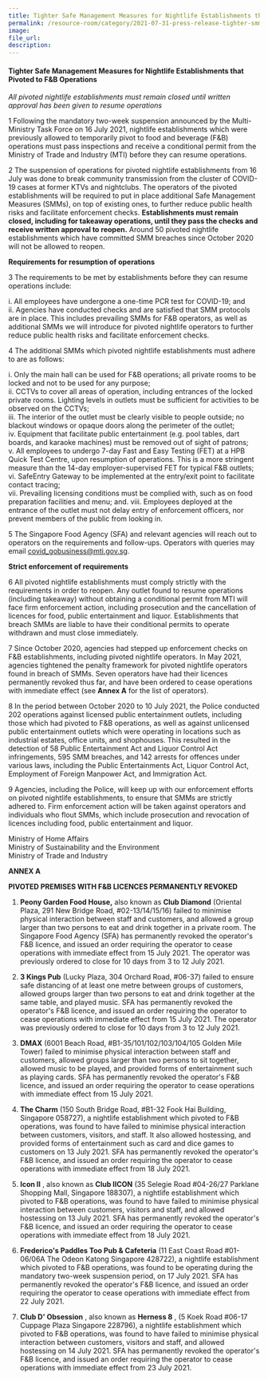 ```yaml
---  
title: Tighter Safe Management Measures for Nightlife Establishments that Pivoted to F&B Operations  
permalink: /resource-room/category/2021-07-31-press-release-tighter-smms-nightlife-establishments-pivoted-to-fnb-operations/  
image:  
file_url:  
description:  
---  
```


#### Tighter Safe Management Measures for Nightlife Establishments that Pivoted to F&B Operations  

_All pivoted nightlife establishments must remain closed until written approval has been given to resume operations_

1 Following the mandatory two-week suspension announced by the Multi-Ministry Task Force on 16 July 2021, nightlife establishments which were previously allowed to temporarily pivot to food and beverage (F&amp;B) operations must pass inspections and receive a conditional permit from the Ministry of Trade and Industry (MTI) before they can resume operations.

2 The suspension of operations for pivoted nightlife establishments from 16 July was done to break community transmission from the cluster of COVID-19 cases at former KTVs and nightclubs. The operators of the pivoted establishments will be required to put in place additional Safe Management Measures (SMMs), on top of existing ones, to further reduce public health risks and facilitate enforcement checks. **Establishments must remain closed, including for takeaway operations, until they pass the checks and receive written approval to reopen.** Around 50 pivoted nightlife establishments which have committed SMM breaches since October 2020 will not be allowed to reopen.

**Requirements for resumption of operations**

3 The requirements to be met by establishments before they can resume operations include:

i. All employees have undergone a one-time PCR test for COVID-19; and  
ii. Agencies have conducted checks and are satisfied that SMM protocols are in place. This includes prevailing SMMs for F&amp;B operators, as well as additional SMMs we will introduce for pivoted nightlife operators to further reduce public health risks and facilitate enforcement checks.  

4 The additional SMMs which pivoted nightlife establishments must adhere to are as follows:

i. Only the main hall can be used for F&amp;B operations; all private rooms to be locked and not to be used for any purpose;   
ii. CCTVs to cover all areas of operation, including entrances of the locked private rooms. Lighting levels in outlets must be sufficient for activities to be observed on the CCTVs;  
iii. The interior of the outlet must be clearly visible to people outside; no blackout windows or opaque doors along the perimeter of the outlet;  
iv. Equipment that facilitate public entertainment (e.g. pool tables, dart boards, and karaoke machines) must be removed out of sight of patrons;  
v. All employees to undergo 7-day Fast and Easy Testing (FET) at a HPB Quick Test Centre, upon resumption of operations. This is a more stringent measure than the 14-day employer-supervised FET for typical F&amp;B outlets;  
vi. SafeEntry Gateway to be implemented at the entry/exit point to facilitate contact tracing;  
vii. Prevailing licensing conditions must be complied with, such as on food preparation facilities and menu; and. 
viii. Employees deployed at the entrance of the outlet must not delay entry of enforcement officers, nor prevent members of the public from looking in.  

5 The Singapore Food Agency (SFA) and relevant agencies will reach out to operators on the requirements and follow-ups. Operators with queries may email [covid\_gobusiness@mti.gov.sg](mailto:covid_gobusiness@mti.gov.sg).

**Strict enforcement of requirements**

6 All pivoted nightlife establishments must comply strictly with the requirements in order to reopen. Any outlet found to resume operations (including takeaway) without obtaining a conditional permit from MTI will face firm enforcement action, including prosecution and the cancellation of licences for food, public entertainment and liquor. Establishments that breach SMMs are liable to have their conditional permits to operate withdrawn and must close immediately.

7 Since October 2020, agencies had stepped up enforcement checks on F&amp;B establishments, including pivoted nightlife operators. In May 2021, agencies tightened the penalty framework for pivoted nightlife operators found in breach of SMMs. Seven operators have had their licences permanently revoked thus far, and have been ordered to cease operations with immediate effect (see **Annex A** for the list of operators).

8 In the period between October 2020 to 10 July 2021, the Police conducted 202 operations against licensed public entertainment outlets, including those which had pivoted to F&amp;B operations, as well as against unlicensed public entertainment outlets which were operating in locations such as industrial estates, office units, and shophouses. This resulted in the detection of 58 Public Entertainment Act and Liquor Control Act infringements, 595 SMM breaches, and 142 arrests for offences under various laws, including the Public Entertainments Act, Liquor Control Act, Employment of Foreign Manpower Act, and Immigration Act.

9 Agencies, including the Police, will keep up with our enforcement efforts on pivoted nightlife establishments, to ensure that SMMs are strictly adhered to. Firm enforcement action will be taken against operators and individuals who flout SMMs, which include prosecution and revocation of licences including food, public entertainment and liquor.  

Ministry of Home Affairs  
Ministry of Sustainability and the Environment  
Ministry of Trade and Industry  


**ANNEX A**

**PIVOTED PREMISES WITH F&amp;B LICENCES PERMANENTLY REVOKED**

1. **Peony Garden Food House,** also known as **Club Diamond** (Oriental Plaza, 291 New Bridge Road, #02-13/14/15/16) failed to minimise physical interaction between staff and customers, and allowed a group larger than two persons to eat and drink together in a private room. The Singapore Food Agency (SFA) has permanently revoked the operator&#39;s F&amp;B licence, and issued an order requiring the operator to cease operations with immediate effect from 15 July 2021. The operator was previously ordered to close for 10 days from 3 to 12 July 2021.

2. **3 Kings Pub** (Lucky Plaza, 304 Orchard Road, #06-37) failed to ensure safe distancing of at least one metre between groups of customers, allowed groups larger than two persons to eat and drink together at the same table, and played music. SFA has permanently revoked the operator&#39;s F&amp;B licence, and issued an order requiring the operator to cease operations with immediate effect from 15 July 2021. The operator was previously ordered to close for 10 days from 3 to 12 July 2021.

3. **DMAX** (6001 Beach Road, #B1-35/101/102/103/104/105 Golden Mile Tower) failed to minimise physical interaction between staff and customers, allowed groups larger than two persons to sit together, allowed music to be played, and provided forms of entertainment such as playing cards. SFA has permanently revoked the operator&#39;s F&amp;B licence, and issued an order requiring the operator to cease operations with immediate effect from 15 July 2021.

4. **The Charm** (150 South Bridge Road, #B1-32 Fook Hai Building, Singapore 058727), a nightlife establishment which pivoted to F&amp;B operations, was found to have failed to minimise physical interaction between customers, visitors, and staff. It also allowed hostessing, and provided forms of entertainment such as card and dice games to customers on 13 July 2021. SFA has permanently revoked the operator&#39;s F&amp;B licence, and issued an order requiring the operator to cease operations with immediate effect from 18 July 2021.

5. **Icon II** , also known as **Club IICON** (35 Selegie Road #04-26/27 Parklane Shopping Mall, Singapore 188307), a nightlife establishment which pivoted to F&amp;B operations, was found to have failed to minimise physical interaction between customers, visitors and staff, and allowed hostessing on 13 July 2021. SFA has permanently revoked the operator&#39;s F&amp;B licence, and issued an order requiring the operator to cease operations with immediate effect from 18 July 2021.

6. **Frederico&#39;s Paddles Too Pub &amp; Cafeteria** (11 East Coast Road #01-06/06A The Odeon Katong Singapore 428722), a nightlife establishment which pivoted to F&amp;B operations, was found to be operating during the mandatory two-week suspension period, on 17 July 2021. SFA has permanently revoked the operator&#39;s F&amp;B licence, and issued an order requiring the operator to cease operations with immediate effect from 22 July 2021.

7. **Club D&#39; Obsession** , also known as **Herness 8** , (5 Koek Road #06-17 Cuppage Plaza Singapore 228796), a nightlife establishment which pivoted to F&amp;B operations, was found to have failed to minimise physical interaction between customers, visitors and staff, and allowed hostessing on 14 July 2021. SFA has permanently revoked the operator&#39;s F&amp;B licence, and issued an order requiring the operator to cease operations with immediate effect from 23 July 2021.

